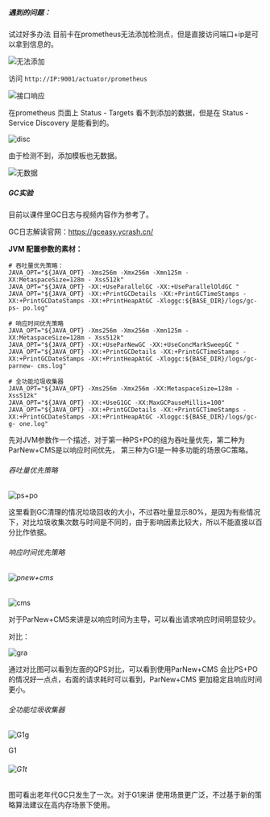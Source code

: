 ##### 遇到的问题：

试过好多办法 目前卡在prometheus无法添加检测点，但是直接访问端口+ip是可以拿到信息的。

![无法添加](.\picture\无法添加.png)



访问 `http://IP:9001/actuator/prometheus`

![接口响应](.\picture\接口响应.png)



在prometheus 页面上 Status - Targets 看不到添加的数据，但是在 Status - Service Discovery 是能看到的。

![disc](.\picture\disc.png)



由于检测不到，添加模板也无数据。

![无数据](.\picture\无数据.png)







##### GC实验

目前以课件里GC日志与视频内容作为参考了。

GC日志解读官网：https://gceasy.ycrash.cn/



**JVM 配置参数的素材：**

```
# 吞吐量优先策略： 
JAVA_OPT="${JAVA_OPT} -Xms256m -Xmx256m -Xmn125m -XX:MetaspaceSize=128m - Xss512k" 
JAVA_OPT="${JAVA_OPT} -XX:+UseParallelGC -XX:+UseParallelOldGC "
JAVA_OPT="${JAVA_OPT} -XX:+PrintGCDetails -XX:+PrintGCTimeStamps - XX:+PrintGCDateStamps -XX:+PrintHeapAtGC -Xloggc:${BASE_DIR}/logs/gc-ps- po.log" 

# 响应时间优先策略 
JAVA_OPT="${JAVA_OPT} -Xms256m -Xmx256m -Xmn125m -XX:MetaspaceSize=128m - Xss512k" 
JAVA_OPT="${JAVA_OPT} -XX:+UseParNewGC -XX:+UseConcMarkSweepGC "
JAVA_OPT="${JAVA_OPT} -XX:+PrintGCDetails -XX:+PrintGCTimeStamps - XX:+PrintGCDateStamps -XX:+PrintHeapAtGC -Xloggc:${BASE_DIR}/logs/gc-parnew- cms.log" 

# 全功能垃圾收集器 
JAVA_OPT="${JAVA_OPT} -Xms256m -Xmx256m -XX:MetaspaceSize=128m -Xss512k"
JAVA_OPT="${JAVA_OPT} -XX:+UseG1GC -XX:MaxGCPauseMillis=100"
JAVA_OPT="${JAVA_OPT} -XX:+PrintGCDetails -XX:+PrintGCTimeStamps - XX:+PrintGCDateStamps -XX:+PrintHeapAtGC -Xloggc:${BASE_DIR}/logs/gc-g- one.log"
```

先对JVM参数作一个描述，对于第一种PS+PO的组为吞吐量优先，第二种为ParNew+CMS是以响应时间优先， 第三种为G1是一种多功能的场景GC策略。



###### 吞吐量优先策略

![ps+po](.\picture\ps+po.png)

这里看到GC清理的情况垃圾回收的大小，不过吞吐量显示80%，是因为有些情况下，对比垃圾收集次数与时间是不同的，由于影响因素比较大，所以不能直接以百分比作依据。







###### 响应时间优先策略



###### ![pnew+cms](.\picture\pnew+cms.png)

![cms](.\picture\cms.png)

对于ParNew+CMS来讲是以响应时间为主导，可以看出请求响应时间明显较少。



对比：

![gra](.\picture\gra.png)



通过对比图可以看到左面的QPS对比，可以看到使用ParNew+CMS 会比PS+PO的情况好一点点，右面的请求耗时可以看到，ParNew+CMS 更加稳定且响应时间更小。





###### 全功能垃圾收集器

![G1g](.\picture\G1g.png)

G1

###### ![G1t](.\picture\G1t.png)



图可看出老年代GC只发生了一次。对于G1来讲 使用场景更广泛，不过基于新的策略算法建议在高内存场景下使用。